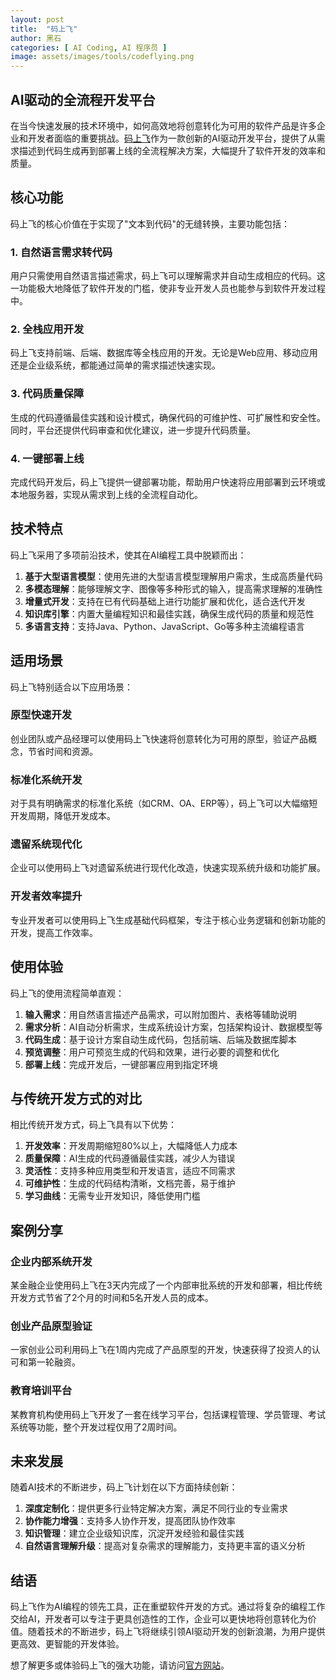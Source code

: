 ```yaml
---
layout: post
title:  "码上飞"
author: 黑石
categories: [ AI Coding, AI 程序员 ]
image: assets/images/tools/codeflying.png
---
```


## AI驱动的全流程开发平台

在当今快速发展的技术环境中，如何高效地将创意转化为可用的软件产品是许多企业和开发者面临的重要挑战。[码上飞](https://www.codeflying.net/)作为一款创新的AI驱动开发平台，提供了从需求描述到代码生成再到部署上线的全流程解决方案，大幅提升了软件开发的效率和质量。

## 核心功能

码上飞的核心价值在于实现了"文本到代码"的无缝转换，主要功能包括：

### 1. 自然语言需求转代码

用户只需使用自然语言描述需求，码上飞可以理解需求并自动生成相应的代码。这一功能极大地降低了软件开发的门槛，使非专业开发人员也能参与到软件开发过程中。

### 2. 全栈应用开发

码上飞支持前端、后端、数据库等全栈应用的开发。无论是Web应用、移动应用还是企业级系统，都能通过简单的需求描述快速实现。

### 3. 代码质量保障

生成的代码遵循最佳实践和设计模式，确保代码的可维护性、可扩展性和安全性。同时，平台还提供代码审查和优化建议，进一步提升代码质量。

### 4. 一键部署上线

完成代码开发后，码上飞提供一键部署功能，帮助用户快速将应用部署到云环境或本地服务器，实现从需求到上线的全流程自动化。

## 技术特点

码上飞采用了多项前沿技术，使其在AI编程工具中脱颖而出：

1. **基于大型语言模型**：使用先进的大型语言模型理解用户需求，生成高质量代码
2. **多模态理解**：能够理解文字、图像等多种形式的输入，提高需求理解的准确性
3. **增量式开发**：支持在已有代码基础上进行功能扩展和优化，适合迭代开发
4. **知识库引擎**：内置大量编程知识和最佳实践，确保生成代码的质量和规范性
5. **多语言支持**：支持Java、Python、JavaScript、Go等多种主流编程语言

## 适用场景

码上飞特别适合以下应用场景：

### 原型快速开发

创业团队或产品经理可以使用码上飞快速将创意转化为可用的原型，验证产品概念，节省时间和资源。

### 标准化系统开发

对于具有明确需求的标准化系统（如CRM、OA、ERP等），码上飞可以大幅缩短开发周期，降低开发成本。

### 遗留系统现代化

企业可以使用码上飞对遗留系统进行现代化改造，快速实现系统升级和功能扩展。

### 开发者效率提升

专业开发者可以使用码上飞生成基础代码框架，专注于核心业务逻辑和创新功能的开发，提高工作效率。

## 使用体验

码上飞的使用流程简单直观：

1. **输入需求**：用自然语言描述产品需求，可以附加图片、表格等辅助说明
2. **需求分析**：AI自动分析需求，生成系统设计方案，包括架构设计、数据模型等
3. **代码生成**：基于设计方案自动生成代码，包括前端、后端及数据库脚本
4. **预览调整**：用户可预览生成的代码和效果，进行必要的调整和优化
5. **部署上线**：完成开发后，一键部署应用到指定环境

## 与传统开发方式的对比

相比传统开发方式，码上飞具有以下优势：

1. **开发效率**：开发周期缩短80%以上，大幅降低人力成本
2. **质量保障**：AI生成的代码遵循最佳实践，减少人为错误
3. **灵活性**：支持多种应用类型和开发语言，适应不同需求
4. **可维护性**：生成的代码结构清晰，文档完善，易于维护
5. **学习曲线**：无需专业开发知识，降低使用门槛

## 案例分享

### 企业内部系统开发

某金融企业使用码上飞在3天内完成了一个内部审批系统的开发和部署，相比传统开发方式节省了2个月的时间和5名开发人员的成本。

### 创业产品原型验证

一家创业公司利用码上飞在1周内完成了产品原型的开发，快速获得了投资人的认可和第一轮融资。

### 教育培训平台

某教育机构使用码上飞开发了一套在线学习平台，包括课程管理、学员管理、考试系统等功能，整个开发过程仅用了2周时间。

## 未来发展

随着AI技术的不断进步，码上飞计划在以下方面持续创新：

1. **深度定制化**：提供更多行业特定解决方案，满足不同行业的专业需求
2. **协作能力增强**：支持多人协作开发，提高团队协作效率
3. **知识管理**：建立企业级知识库，沉淀开发经验和最佳实践
4. **自然语言理解升级**：提高对复杂需求的理解能力，支持更丰富的语义分析

## 结语

码上飞作为AI编程的领先工具，正在重塑软件开发的方式。通过将复杂的编程工作交给AI，开发者可以专注于更具创造性的工作，企业可以更快地将创意转化为价值。随着技术的不断进步，码上飞将继续引领AI驱动开发的创新浪潮，为用户提供更高效、更智能的开发体验。

想了解更多或体验码上飞的强大功能，请访问[官方网站](https://www.codeflying.net/)。 